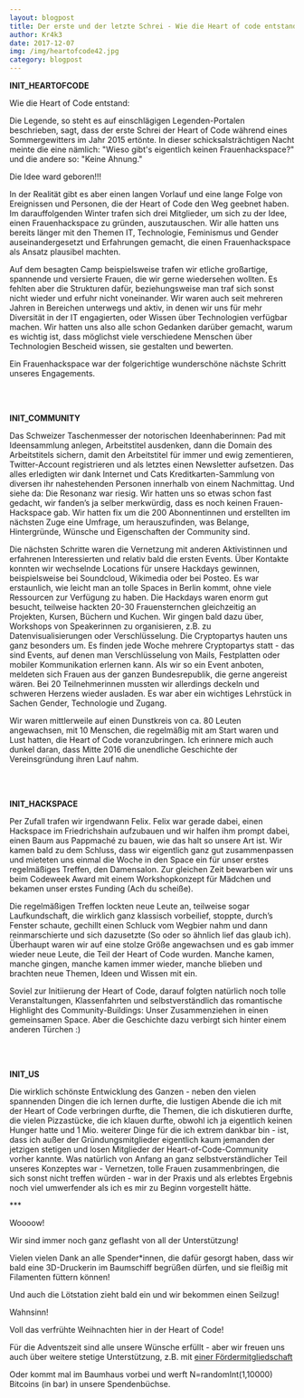 ```yaml
---
layout: blogpost
title: Der erste und der letzte Schrei - Wie die Heart of code entstand
author: Kr4k3
date: 2017-12-07
img: /img/heartofcode42.jpg
category: blogpost
---
```


**INIT_HEARTOFCODE**

Wie die Heart of Code entstand:

Die Legende, so steht es auf einschlägigen Legenden-Portalen beschrieben, sagt, dass der erste Schrei der Heart of Code während eines Sommergewitters im Jahr 2015 ertönte. In dieser schicksalsträchtigen Nacht meinte die eine nämlich: "Wieso gibt's eigentlich keinen Frauenhackspace?" und die andere so: "Keine Ahnung."

Die Idee ward geboren!!!

In der Realität gibt es aber einen langen Vorlauf und eine lange Folge von Ereignissen und Personen, die der Heart of Code den Weg geebnet haben. Im darauffolgenden Winter trafen sich drei Mitglieder, um sich zu der Idee, einen Frauenhackspace zu gründen, auszutauschen. Wir alle hatten uns bereits länger mit den Themen IT, Technologie, Feminismus und Gender auseinandergesetzt und Erfahrungen gemacht, die einen Frauenhackspace als Ansatz plausibel machten.

Auf dem besagten Camp beispielsweise trafen wir etliche großartige, spannende und versierte Frauen, die wir gerne wiedersehen wollten. Es fehlten aber die Strukturen dafür, beziehungsweise man traf sich sonst nicht wieder und erfuhr nicht voneinander. Wir waren auch seit mehreren Jahren in Bereichen unterwegs und aktiv, in denen wir uns für mehr Diversität in der IT engagierten, oder Wissen über Technologien verfügbar machen. Wir hatten uns also alle schon Gedanken darüber gemacht, warum es wichtig ist, dass möglichst viele verschiedene Menschen über Technologien Bescheid wissen, sie gestalten und bewerten.

Ein Frauenhackspace war der folgerichtige wunderschöne nächste Schritt unseres Engagements.


<br>
<br>


**INIT_COMMUNITY**

Das Schweizer Taschenmesser der notorischen Ideenhaberinnen: Pad mit Ideensammlung anlegen, Arbeitstitel ausdenken, dann die Domain des Arbeitstitels sichern, damit den Arbeitstitel für immer und ewig zementieren, Twitter-Account registrieren und als letztes einen Newsletter aufsetzen. Das alles erledigten wir dank Internet und Cats Kreditkarten-Sammlung von diversen ihr nahestehenden Personen innerhalb von einem Nachmittag. Und siehe da: Die Resonanz war riesig. Wir hatten uns so etwas schon fast gedacht, wir fanden’s ja selber merkwürdig, dass es noch keinen Frauen-Hackspace gab. Wir hatten fix um die 200 Abonnentinnen und erstellten im nächsten Zuge eine Umfrage, um herauszufinden, was Belange, Hintergründe, Wünsche und Eigenschaften der Community sind.

Die nächsten Schritte waren die Vernetzung mit anderen Aktivistinnen und erfahrenen Interessierten und relativ bald die ersten Events. Über Kontakte konnten wir wechselnde Locations für unsere Hackdays gewinnen, beispielsweise bei Soundcloud, Wikimedia oder bei Posteo. Es war erstaunlich, wie leicht man an tolle Spaces in Berlin kommt, ohne viele Ressourcen zur Verfügung zu haben. Die Hackdays waren enorm gut besucht, teilweise hackten 20-30 Frauensternchen gleichzeitig an Projekten, Kursen, Büchern und Kuchen. Wir gingen bald dazu über, Workshops von Speakerinnen zu organisieren, z.B. zu Datenvisualisierungen oder Verschlüsselung. Die Cryptopartys hauten uns ganz besonders um. Es finden jede Woche mehrere Cryptopartys statt - das sind Events, auf denen man Verschlüsselung von Mails, Festplatten oder mobiler Kommunikation erlernen kann. Als wir so ein Event anboten, meldeten sich Frauen aus der ganzen Bundesrepublik, die gerne angereist wären. Bei 20 Teilnehmerinnen mussten wir allerdings deckeln und schweren Herzens wieder ausladen. Es war aber ein wichtiges Lehrstück in Sachen Gender, Technologie und Zugang.

Wir waren mittlerweile auf einen Dunstkreis von ca. 80 Leuten angewachsen, mit 10 Menschen, die regelmäßig mit am Start waren und Lust hatten, die Heart of Code voranzubringen. Ich erinnere mich auch dunkel daran, dass Mitte 2016 die unendliche Geschichte der Vereinsgründung ihren Lauf nahm.


<br>
<br>

**INIT_HACKSPACE**

Per Zufall trafen wir irgendwann Felix. Felix war gerade dabei, einen Hackspace im Friedrichshain aufzubauen und wir halfen ihm prompt dabei, einen Baum aus Pappmaché zu bauen, wie das halt so unsere Art ist. Wir kamen bald zu dem Schluss, dass wir eigentlich ganz gut zusammenpassen und mieteten uns einmal die Woche in den Space ein für unser erstes regelmäßiges Treffen, den Damensalon. Zur gleichen Zeit bewarben wir uns beim Codeweek Award mit einem Workshopkonzept für Mädchen und bekamen unser erstes Funding (Ach du scheiße).

Die regelmäßigen Treffen lockten neue Leute an, teilweise sogar Laufkundschaft, die wirklich ganz klassisch vorbeilief, stoppte, durch’s Fenster schaute, gechillt einen Schluck vom Wegbier nahm und dann reinmarschierte und sich dazusetzte (So oder so ähnlich lief das glaub ich). Überhaupt waren wir auf eine stolze Größe angewachsen und es gab immer wieder neue Leute, die Teil der Heart of Code wurden. Manche kamen, manche gingen, manche kamen immer wieder, manche blieben und brachten neue Themen, Ideen und Wissen mit ein.

Soviel zur Initiierung der Heart of Code, darauf folgten natürlich noch tolle Veranstaltungen, Klassenfahrten und selbstverständlich das romantische Highlight des Community-Buildings: Unser Zusammenziehen in einen gemeinsamen Space. Aber die Geschichte dazu verbirgt sich hinter einem anderen Türchen :)

<br>
<br>

**INIT_US**

Die wirklich schönste Entwicklung des Ganzen - neben den vielen spannenden Dingen die ich lernen durfte, die lustigen Abende die ich mit der Heart of Code verbringen durfte, die Themen, die ich diskutieren durfte, die vielen Pizzastücke, die ich klauen durfte, obwohl ich ja eigentlich keinen Hunger hatte und 1 Mio. weiterer Dinge für die ich extrem dankbar bin - ist, dass ich außer der Gründungsmitglieder eigentlich kaum jemanden der jetzigen stetigen und losen Mitglieder der Heart-of-Code-Community vorher kannte. Was natürlich von Anfang an ganz selbstverständlicher Teil unseres Konzeptes war - Vernetzen, tolle Frauen zusammenbringen, die sich sonst nicht treffen würden - war in der Praxis und als erlebtes Ergebnis noch viel umwerfender als ich es mir zu Beginn vorgestellt hätte.



\*\*\*

Woooow!

Wir sind immer noch ganz geflasht von all der Unterstützung!

Vielen vielen Dank an alle Spender\*innen, die dafür gesorgt haben, dass wir bald eine 3D-Druckerin im Baumschiff begrüßen dürfen, und sie fleißig mit Filamenten füttern können!

Und auch die Lötstation zieht bald ein und wir bekommen einen Seilzug!

Wahnsinn!

Voll das verfrühte Weihnachten hier in der Heart of Code!

Für die Adventszeit sind alle unsere Wünsche erfüllt - aber wir freuen uns auch über weitere stetige Unterstützung, z.B. mit [einer Fördermitgliedschaft](http://heartofcode.org/mitgliedsformular.html)

Oder kommt mal im Baumhaus vorbei und werft N=randomInt(1,10000) Bitcoins (in bar) in unsere Spendenbüchse.
